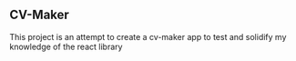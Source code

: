 ## CV-Maker

This project is an attempt to create a cv-maker app to test and solidify my knowledge of the react library